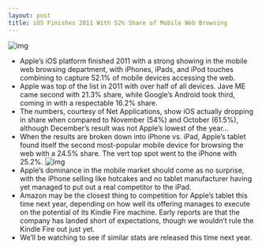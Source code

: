 ```yaml
---
layout: post
title: iOS Finishes 2011 With 52% Share of Mobile Web Browsing
---
```

![img](http://media.idownloadblog.com/wp-content/uploads/2012/01/safariicon.jpeg)
* Apple’s iOS platform finished 2011 with a strong showing in the mobile web browsing department, with iPhones, iPads, and iPod touches combining to capture 52.1% of mobile devices accessing the web.
* Apple was top of the list in 2011 with over half of all devices. Jave ME came second with 21.3% share, while Google’s Android took third, coming in with a respectable 16.2% share.
* The numbers, courtesy of Net Applications, show iOS actually dropping in share when compared to November (54%) and October (61.5%), although December’s result was not Apple’s lowest of the year…
* When the results are broken down into iPhone vs. iPad, Apple’s tablet found itself the second most-popular mobile device for browsing the web with a 24.5% share. The vert top spot went to the iPhone with 25.2%.
![img](http://media.idownloadblog.com/wp-content/uploads/2012/01/share-120102.jpeg)
* Apple’s dominance in the mobile market should come as no surprise, with the iPhone selling like hotcakes and no tablet manufacturer having yet managed to put out a real competitor to the iPad.
* Amazon may be the closest thing to competition for Apple’s tablet this time next year, depending on how well its offering manages to execute on the potential of its Kindle Fire machine. Early reports are that the company has landed short of expectations, though we wouldn’t rule the Kindle Fire out just yet.
* We’ll be watching to see if similar stats are released this time next year.

